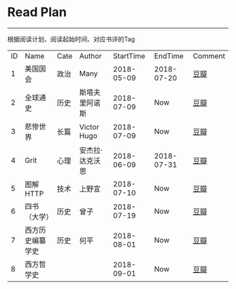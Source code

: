 # Read Plan #


----------

根据阅读计划、阅读起始时间、对应书评的Tag

<table>
    <tr>
        <td>ID</td>
        <td>Name</td>
		<td>Cate</td>
		<td>Author</rd>
        <td>StartTime</td>
		<td>EndTime</td>
        <td>Comment</td>
    </tr>
    <tr>
        <td>1</td>
		<td>美国国会</td>
		<td>政治</td>
		<td>Many</rd>
        <td>2018-05-09</td>
		<td>2018-07-20</td>
		<td><a href="https://book.douban.com/subject/26846919/" target="_blank">豆瓣</a></td>
    </tr>
    <tr>
        <td>2</td>
		<td>全球通史</td>
		<td>历史</td>
		<td>斯塔夫里阿诺斯</rd>
        <td>2018-07-09</td>
		<td>Now</td>
		<td><a href="https://book.douban.com/subject/1025643/" target="_blank">豆瓣</a></td>
    </tr>
    <tr>
        <td>3</td>
		<td>悲惨世界</td>
		<td>长篇</td>
		<td>Victor Hugo</rd>
        <td>2018-07-09</td>
		<td>Now</td>
		<td><a href="https://book.douban.com/subject/1205054/" target="_blank">豆瓣</a></td>
    </tr>
    <tr>
        <td>4</td>
		<td>Grit</td>
		<td>心理</td>
		<td>安杰拉·达克沃思</rd>
        <td>2018-06-09</td>
		<td>2018-07-31</td>
		<td><a href="https://book.douban.com/subject/27062574/" target="_blank">豆瓣</a></td>
    </tr>
    <tr>
        <td>5</td>
		<td>图解HTTP</td>
		<td>技术</td>
		<td>上野宣</rd>
        <td>2018-07-10</td>
		<td>Now</td>
		<td><a href="https://book.douban.com/subject/25863515/" target="_blank">豆瓣</a></td>
    </tr>
    <tr>
        <td>6</td>
		<td>四书（大学）</td>
		<td>历史</td>
		<td>曾子</rd>
        <td>2018-07-19</td>
		<td>Now</td>
		<td><a href="https://book.douban.com/subject/2037610/" target="_blank">豆瓣</a></td>
    </tr>
    <tr>
        <td>7</td>
		<td>西方历史编纂学史</td>
		<td>历史</td>
		<td>何平</rd>
        <td>2018-08-01</td>
		<td>Now</td>
		<td><a href="https://book.douban.com/subject/3662333/" target="_blank">豆瓣</a></td>
    </tr>
    <tr>
        <td>8</td>
		<td>西方哲学史</td>
		<td></td>
		<td></rd>
        <td>2018-09-01</td>
		<td>Now</td>
		<td><a href="" target="_blank">豆瓣</a></td>
    </tr>
</table>
